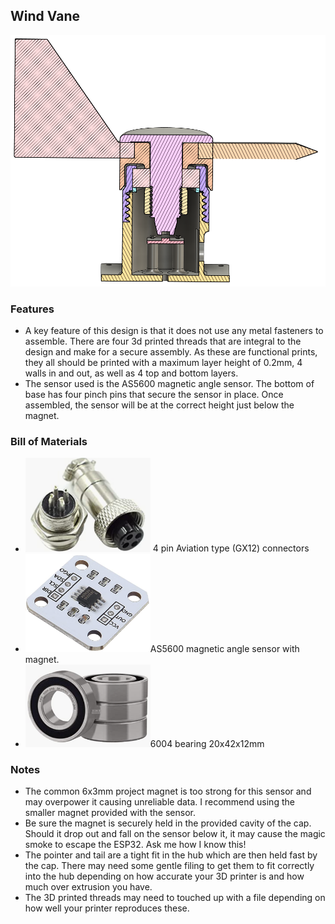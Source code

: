 ## Wind Vane

<img src="https://github.com/holligram/mySQMplus_3DPrints/blob/main/images/windvane_cross_section.png" width="800">

### Features

* A key feature of this design is that it does not use any metal fasteners to assemble. There are four 3d printed threads that are integral to the design and make for a secure assembly. As these are functional prints, they all should be printed with a maximum layer height of 0.2mm, 4 walls in and out, as well as 4 top and bottom layers.
* The sensor used is the AS5600 magnetic angle sensor. The bottom of base has four pinch pins that secure the sensor in place. Once assembled, the sensor will be at the correct height just below the magnet.


### Bill of Materials
- <img src="https://github.com/holligram/mySQMplus_3DPrints/blob/main/images/GX12-4pin.png" width="200"> 4 pin Aviation type (GX12) connectors 
- <img src="https://github.com/holligram/mySQMplus_3DPrints/blob/main/images/AS5600.png" width="200">AS5600 magnetic angle sensor with magnet.
- <img src="https://github.com/holligram/mySQMplus_3DPrints/blob/main/images/6004_bearing.png" width="200">6004 bearing 20x42x12mm 


### Notes
- The common 6x3mm project magnet is too strong for this sensor and may overpower it causing unreliable data. I recommend using the smaller magnet provided with the sensor.
- Be sure the magnet is securely held in the provided cavity of the cap. Should it drop out and fall on the sensor below it, it may cause the magic smoke to escape the ESP32. Ask me how I know this!
- The pointer and tail are a tight fit in the hub which are then held fast by the cap. There may need some gentle filing to get them to fit correctly into the hub depending on how accurate your 3D printer is and how much over extrusion you have.
- The 3D printed threads may need to touched up with a file depending on how well your printer reproduces these. 
